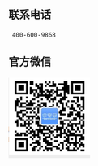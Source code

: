 <!--
 * @Author: txd
 * @Date: 2024-04-17 09:04:05
 * @LastEditors: Do not edit
 * @LastEditTime: 2024-04-17 09:21:58
 * @FilePath: \fuzhengwei.github.io\联系方式.md
-->
## 联系电话 <!-- {docsify-ignore} -->
     400-600-9868
## 官方微信 <!-- {docsify-ignore} -->
   <img src="./assets/img/微信.png">
